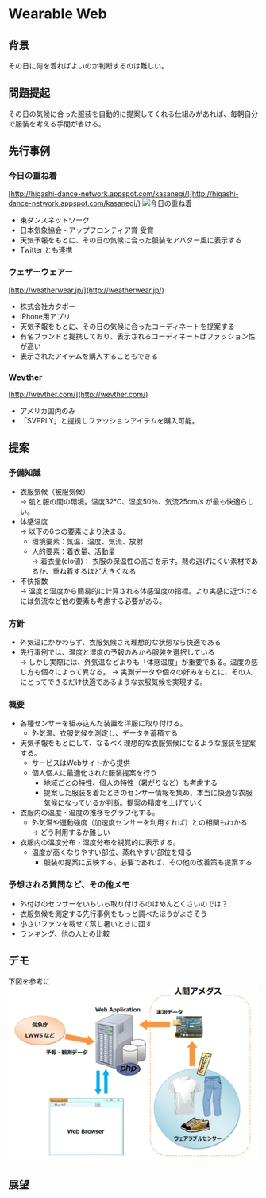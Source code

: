 Wearable Web
=============

## 背景
その日に何を着ればよいのか判断するのは難しい。

## 問題提起
その日の気候に合った服装を自動的に提案してくれる仕組みがあれば、毎朝自分で服装を考える手間が省ける。


## 先行事例
### 今日の重ね着
[http://higashi-dance-network.appspot.com/kasanegi/](http://higashi-dance-network.appspot.com/kasanegi/)
![今日の重ね着](kyou_no_kasanegi.jpg)

- 東ダンスネットワーク
- 日本気象協会・アップフロンティア賞 受賞
- 天気予報をもとに、その日の気候に合った服装をアバター風に表示する
- Twitter とも連携


### ウェザーウェアー
[http://weatherwear.jp/](http://weatherwear.jp/)

- 株式会社カタボー
- iPhone用アプリ
- 天気予報をもとに、その日の気候に合ったコーディネートを提案する
- 有名ブランドと提携しており、表示されるコーディネートはファッション性が高い
- 表示されたアイテムを購入することもできる

### Wevther
[http://wevther.com/](http://wevther.com/)

- アメリカ国内のみ
- 「SVPPLY」と提携しファッションアイテムを購入可能。

## 提案

### 予備知識
- 衣服気候（被服気候）  
→ 肌と服の間の環境。温度32℃、湿度50％、気流25cm/s が最も快適らしい。
- 体感温度  
→ 以下の6つの要素により決まる。
	- 環境要素：気温、温度、気流、放射
	- 人的要素：着衣量、活動量  
	→ 着衣量(clo値)： 衣服の保温性の高さを示す。熱の逃げにくい素材であるか、重ね着するほど大きくなる  
- 不快指数  
→ 温度と湿度から簡易的に計算される体感温度の指標。より実感に近づけるには気流など他の要素も考慮する必要がある。


### 方針
- 外気温にかかわらず、衣服気候さえ理想的な状態なら快適である
- 先行事例では、温度と湿度の予報のみから服装を選択している  
→ しかし実際には、外気温などよりも「体感温度」が重要である。温度の感じ方も個々によって異なる。 
→ 実測データや個々の好みをもとに、その人にとってできるだけ快適であるような衣服気候を実現する。


### 概要

- 各種センサーを組み込んだ装置を洋服に取り付ける。
	- 外気温、衣服気候を測定し、データを蓄積する
- 天気予報をもとにして、なるべく理想的な衣服気候になるような服装を提案する。
	- サービスはWebサイトから提供
	- 個人個人に最適化された服装提案を行う
		- 地域ごとの特性、個人の特性（暑がりなど）も考慮する
		- 提案した服装を着たときのセンサー情報を集め、本当に快適な衣服気候になっているか判断。提案の精度を上げていく
- 衣服内の温度・湿度の推移をグラフ化する。
	- 外気温や運動強度（加速度センサーを利用すれば）との相関もわかる  
→ どう利用するか難しい
- 衣服内の温度分布・湿度分布を視覚的に表示する。
	- 温度が高くなりやすい部位、蒸れやすい部位を知る
		- 服装の提案に反映する。必要であれば、その他の改善策も提案する


### 予想される質問など、その他メモ
- 外付けのセンサーをいちいち取り付けるのはめんどくさいのでは？
- 衣服気候を測定する先行事例をもっと調べたほうがよさそう
- 小さいファンを載せて蒸し暑いときに回す
- ランキング、他の人との比較




## デモ
下図を参考に
![システム構成](images/system.png)

## 展望


